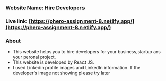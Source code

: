 ### Website Name:  Hire Developers
### Live link: [https://phero-assignment-8.netlify.app/](https://phero-assignment-8.netlify.app/)

### About

- This website helps you to hire developers for your business,startup ans your peronal project.
- This website is developed by React JS.
- I used Linkedin profile images and LinkedIn information. If the developer's image not showing please try later
